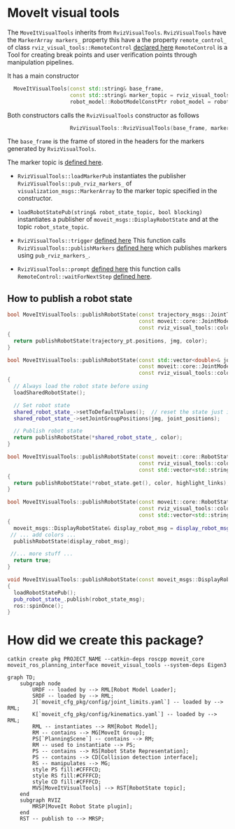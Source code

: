 # MoveIt visual tools

The `MoveItVisualTools` inherits from `RvizVisualTools`.
`RvizVisualTools` have the `MarkerArray markers_` property
this have a the property `remote_control_` of class `rviz_visual_tools::RemoteControl` [declared here](https://github.com/PickNikRobotics/rviz_visual_tools/blob/240b6ecf0f05ff5c08d4382b18db8c47b091663d/include/rviz_visual_tools/remote_control.h#L54) 
`RemoteControl` is a Tool for creating break points and user verification points through manipulation pipelines.

It has a main constructor

```C++
  MoveItVisualTools(const std::string& base_frame,
                    const std::string& marker_topic = rviz_visual_tools::RVIZ_MARKER_TOPIC,
                    robot_model::RobotModelConstPtr robot_model = robot_model::RobotModelConstPtr());
```
Both constructors calls the `RvizVisualTools` constructor as follows
```C++
                    RvizVisualTools::RvizVisualTools(base_frame, marker_topic)
```
The `base_frame` is the frame of stored in the headers for the markers generated by `RvizVisualTools`.

The marker topic is [defined here](https://github.com/PickNikRobotics/rviz_visual_tools/blob/1a1a4d153acdb465606d4c058cb91dcffdd1eb28/include/rviz_visual_tools/rviz_visual_tools.h#L86).

- `RvizVisualTools::loadMarkerPub` instantiates the publisher `RvizVisualTools::pub_rviz_markers_` of `visualization_msgs::MarkerArray` to the marker topic specified in the constructor. 
- `loadRobotStatePub(string& robot_state_topic, bool blocking)` instantiates a publisher of `moveit_msgs::DisplayRobotState` and at the topic `robot_state_topic`.

- `RvizVisualTools::trigger` [defined here](https://github.com/PickNikRobotics/rviz_visual_tools/blob/1a1a4d153acdb465606d4c058cb91dcffdd1eb28/src/rviz_visual_tools.cpp#L862) This function calls `RvizVisualTools::publishMarkers` [defined here](https://github.com/PickNikRobotics/rviz_visual_tools/blob/1a1a4d153acdb465606d4c058cb91dcffdd1eb28/src/rviz_visual_tools.cpp#L880) which publishes markers using `pub_rviz_markers_`.

- `RvizVisualTools::prompt` [defined here](https://github.com/PickNikRobotics/rviz_visual_tools/blob/1a1a4d153acdb465606d4c058cb91dcffdd1eb28/src/rviz_visual_tools.cpp#L2771) this function calls `RemoteControl::waitForNextStep` [defined here](https://github.com/PickNikRobotics/rviz_visual_tools/blob/240b6ecf0f05ff5c08d4382b18db8c47b091663d/src/remote_control.cpp#L138).     


## How to publish a robot state
```C++
bool MoveItVisualTools::publishRobotState(const trajectory_msgs::JointTrajectoryPoint& trajectory_pt,
                                          const moveit::core::JointModelGroup* jmg,
                                          const rviz_visual_tools::colors& color=rviz_visual_tools::DEFAULT)
{
  return publishRobotState(trajectory_pt.positions, jmg, color);
}

bool MoveItVisualTools::publishRobotState(const std::vector<double>& joint_positions,
                                          const moveit::core::JointModelGroup* jmg,
                                          const rviz_visual_tools::colors& color= = rviz_visual_tools::DEFAULT)
{
  // Always load the robot state before using
  loadSharedRobotState();

  // Set robot state
  shared_robot_state_->setToDefaultValues();  // reset the state just in case
  shared_robot_state_->setJointGroupPositions(jmg, joint_positions);

  // Publish robot state
  return publishRobotState(*shared_robot_state_, color);
}

bool MoveItVisualTools::publishRobotState(const moveit::core::RobotStatePtr& robot_state,
                                          const rviz_visual_tools::colors& color = rviz_visual_tools::DEFAULT,
                                          const std::vector<std::string>& highlight_links= {})
{
  return publishRobotState(*robot_state.get(), color, highlight_links);
}

bool MoveItVisualTools::publishRobotState(const moveit::core::RobotState& robot_state,
                                          const rviz_visual_tools::colors& color = rviz_visual_tools::DEFAULT,
                                          const std::vector<std::string>& highlight_links={})
{
  moveit_msgs::DisplayRobotState& display_robot_msg = display_robot_msgs_[base_color];
 // ... add colors ...
  publishRobotState(display_robot_msg);

 //... more stuff ...
  return true;
}

void MoveItVisualTools::publishRobotState(const moveit_msgs::DisplayRobotState& robot_state_msg)
{
  loadRobotStatePub();
  pub_robot_state_.publish(robot_state_msg);
  ros::spinOnce();
}
```

# How did we create this package?

```
catkin create pkg PROJECT_NAME --catkin-deps roscpp moveit_core moveit_ros_planning_interface moveit_visual_tools --system-deps Eigen3
```

```mermaid
graph TD;
    subgraph node
        URDF -- loaded by --> RML[Robot Model Loader];
        SRDF -- loaded by --> RML;
        J[`moveit_cfg_pkg/config/joint_limits.yaml`] -- loaded by --> RML;
        K[`moveit_cfg_pkg/config/kinematics.yaml`] -- loaded by --> RML;
        RML -- instantiates --> RM[Robot Model];
        RM -- contains --> MG[MoveIt Group];
        PS[`PlanningScene`] -- contains --> RM;
        RM -- used to instantiate --> PS;
        PS -- contains --> RS[Robot State Representation];
        PS -- contains --> CD[Collision detection interface];
        RS -- manipulates --> MG;
        style PS fill:#CFFFCD;
        style RS fill:#CFFFCD;
        style CD fill:#CFFFCD;
        MVS[MoveItVisualTools] --> RST[RobotState topic];
    end
    subgraph RVIZ
        MRSP[MoveIt Robot State plugin];
    end
    RST -- publish to --> MRSP;
```
